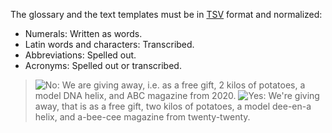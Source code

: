 The glossary and the text templates must be in [TSV](https://en.wikipedia.org/wiki/Tab-separated_values) format and normalized:
* Numerals: Written as words.
* Latin words and characters: Transcribed.
* Abbreviations: Spelled out.
* Acronyms: Spelled out or transcribed.

> ![No](../../_assets/common/no.svg): We are giving away, i.e. as a free gift, 2 kilos of potatoes, a model DNA helix, and ABC magazine from 2020.
> ![Yes](../../_assets/common/yes.svg): We're giving away, that is as a free gift, two kilos of potatoes, a model dee-en-a helix, and a-bee-cee magazine from twenty-twenty.
